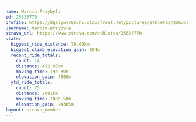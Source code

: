 ```yaml
---
name: Marcin Przybyla
id: 25633770
profile: https://dgalywyr863hv.cloudfront.net/pictures/athletes/25633770/12947173/2/large.jpg
username: marcin-przybyla
strava_url: https://www.strava.com/athletes/25633770
stats:
  biggest_ride_distance: 79.09km
  biggest_climb_elevation_gain: 894m
  recent_ride_totals:
    count: 14
    distance: 412.95km
    moving_time: 19h 39m
    elevation_gain: 4808m
  ytd_ride_totals:
    count: 75
    distance: 2091km
    moving_time: 108h 58m
    elevation_gain: 24305m
layout: strava_member
--- 
```

